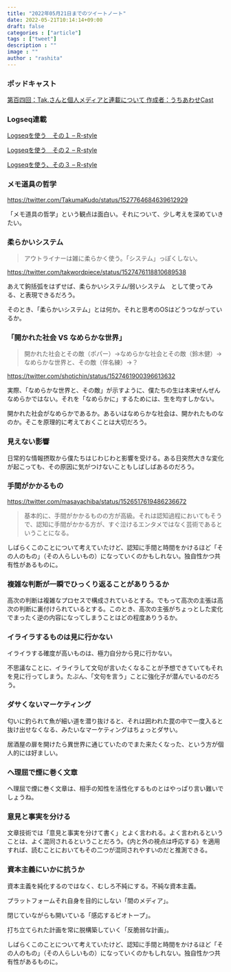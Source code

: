 ```yaml
---
title: "2022年05月21日までのツイートノート"
date: 2022-05-21T10:14:14+09:00
draft: false
categories : ["article"]
tags : ["tweet"]
description : ""
image : ""
author : "rashita"
---
```


### ポッドキャスト

[第百四回：Tak.さんと個人メディアと連載について 作成者：うちあわせCast](https://anchor.fm/rashita/episodes/Tak-e1ioadq)

### Logseq連載

[Logseqを使う　その１ – R-style](https://rashita.net/blog/?p=31001)

[Logseqを使う　その２ – R-style](https://rashita.net/blog/?p=31012)

[Logseqを使う、その３ – R-style](https://rashita.net/blog/?p=31018)

### メモ道具の哲学

https://twitter.com/TakumaKudo/status/1527764684639612929

「メモ道具の哲学」という観点は面白い。それについて、少し考えを深めていきたい。

### 柔らかいシステム

>アウトライナーは雑に柔らかく使う。「システム」っぽくしない。

https://twitter.com/takwordpiece/status/1527476118810689538

あえて鉤括弧をはずせば、柔らかいシステム/弱いシステム　として使ってみる、と表現できるだろう。

そのとき、「柔らかいシステム」とは何か。それと思考のOSはどうつながっているか。

### 「開かれた社会 VS なめらかな世界」

>開かれた社会とその敵（ポパー）→なめらかな社会とその敵（鈴木健）→なめらかな世界と、その敵（伴名練）→？

https://twitter.com/shotichin/status/1527461900396613632

実際、「なめらかな世界と、その敵」が示すように、僕たちの生は本来ぜんぜんなめらかではない。それを「なめらかに」するためには、生を均すしかない。

開かれた社会がなめらかであるか。あるいはなめらかな社会は、開かれたものなのか。そこを原理的に考えておくことは大切だろう。

### 見えない影響

日常的な情報摂取から僕たちはじわじわと影響を受ける。ある日突然大きな変化が起こっても、その原因に気がつけないこともしばしばあるのだろう。

### 手間がかかるもの

https://twitter.com/masayachiba/status/1526517619486236672

>基本的に、手間がかかるものの方が高級。それは認知過程においてもそうで、認知に手間がかかる方が、すぐ泣けるエンタメではなく芸術であるということになる。

しばらくこのことについて考えていたけど、認知に手間と時間をかけるほど「その人のもの」（その人らしいもの）になっていくのかもしれない。独自性かつ共有性があるものに。

### 複雑な判断が一瞬でひっくり返ることがありうるか

高次の判断は複雑なプロセスで構成されているとする。でもって高次の主張は高次の判断に裏付けられているとする。このとき、高次の主張がちょっとした変化でまったく逆の内容になってしまうことはどの程度ありうるか。

### イライラするものは見に行かない

イライラする確度が高いものは、極力自分から見に行かない。

不思議なことに、イライラして文句が言いたくなることが予想できていてもそれを見に行ってしまう。たぶん、「文句を言う」ことに強化子が潜んでいるのだろう。

### ダサくないマーケティング

匂いに釣られて魚が細い道を潜り抜けると、それは囲われた罠の中で一度入ると抜け出せなくなる、みたいなマーケティングはちょっとダサい。

居酒屋の扉を開けたら異世界に通じていたのでまた来たくなった、という方が個人的には好ましい。

### へ理屈で煙に巻く文章

へ理屈で煙に巻く文章は、相手の知性を活性化するものとはやっぱり言い難いでしょうね。

### 意見と事実を分ける

文章技術では「意見と事実を分けて書く」とよく言われる。よく言われるということは、よく混同されるということだろう。《内と外の視点は呼応する》を適用すれば、読むことにおいてもその二つが混同されやすいのだと推測できる。

### 資本主義にいかに抗うか

資本主義を純化するのではなく、むしろ不純にする。不純な資本主義。

プラットフォームそれ自身を目的にしない「間のメディア」。

閉じていながらも開いている「感応するビオトープ」。

打ち立てられた計画を常に脱構築していく「反脆弱な計画」。

しばらくこのことについて考えていたけど、認知に手間と時間をかけるほど「その人のもの」（その人らしいもの）になっていくのかもしれない。独自性かつ共有性があるものに。